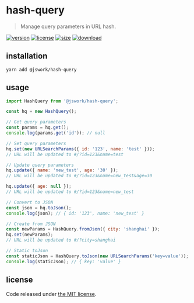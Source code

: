 # hash-query
> Manage query parameters in URL hash.

[![version][version-image]][version-url]
[![license][license-image]][license-url]
[![size][size-image]][size-url]
[![download][download-image]][download-url]

## installation
```shell
yarn add @jswork/hash-query
```

## usage
```js
import HashQuery from '@jswork/hash-query';

const hq = new HashQuery();

// Get query parameters
const params = hq.get();
console.log(params.get('id')); // null

// Set query parameters
hq.set(new URLSearchParams({ id: '123', name: 'test' }));
// URL will be updated to #/?id=123&name=test

// Update query parameters
hq.update({ name: 'new_test', age: '30' });
// URL will be updated to #/?id=123&name=new_test&age=30

hq.update({ age: null });
// URL will be updated to #/?id=123&name=new_test

// Convert to JSON
const json = hq.toJson();
console.log(json); // { id: '123', name: 'new_test' }

// Create from JSON
const newParams = HashQuery.fromJson({ city: 'shanghai' });
hq.set(newParams);
// URL will be updated to #/?city=shanghai

// Static toJson
const staticJson = HashQuery.toJson(new URLSearchParams('key=value'));
console.log(staticJson); // { key: 'value' }
```

## license
Code released under [the MIT license](https://github.com/afeiship/@jswork/hash-query/blob/master/LICENSE.txt).

[version-image]: https://img.shields.io/npm/v/@jswork/hash-query
[version-url]: https://npmjs.org/package/@jswork/hash-query

[license-image]: https://img.shields.io/npm/l/@jswork/hash-query
[license-url]: https://github.com/afeiship/@jswork/hash-query/blob/master/LICENSE.txt

[size-image]: https://img.shields.io/bundlephobia/minzip/@jswork/hash-query
[size-url]: https://github.com/afeiship/@jswork/hash-query/blob/master/dist/@jswork/hash-query.min.js

[download-image]: https://img.shields.io/npm/dm/@jswork/hash-query
[download-url]: https://www.npmjs.com/package/@jswork/hash-query
